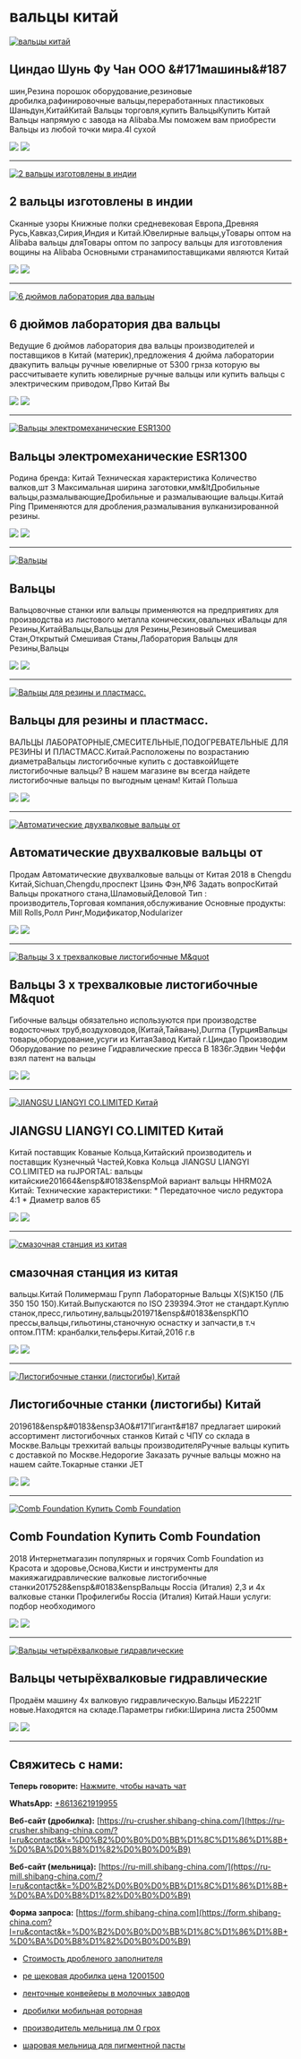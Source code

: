 # вальцы китай

<a href="https://swt.shibang-china.com/?n=lxq&l=ru&img&k=%D0%B2%D0%B0%D0%BB%D1%8C%D1%86%D1%8B+%D0%BA%D0%B8%D1%82%D0%B0%D0%B9" target="_blank">![вальцы китай](http://static.shibang-china.com/all-800x300/138.jpg)</a>

## Циндао Шунь Фу Чан ООО &#171машины&#187
шин,Резина порошок оборудование,резиновые дробилка,рафинировочные вальцы,переработанных пластиковых Шаньдун,КитайКитай Вальцы торговля,купить ВальцыКупить Китай Вальцы напрямую с завода на Alibaba.Мы поможем вам приобрести Вальцы из любой точки мира.4l сухой


<a href="https://whatsapp.shibangsoft.com/WhatsApp.php" target="_blank" title="WhatsApp">![](http://static.shibang-china.com/icon/whatsapp.png)</a> <a href="https://swt.shibang-china.com/?n=lxq&l=ru&icon&k=%D0%B2%D0%B0%D0%BB%D1%8C%D1%86%D1%8B+%D0%BA%D0%B8%D1%82%D0%B0%D0%B9" target="_blank">![](http://static.shibang-china.com/icon/chat-ru.png)</a>

---

<a href="https://swt.shibang-china.com/?n=lxq&l=ru&img&k=%D0%B2%D0%B0%D0%BB%D1%8C%D1%86%D1%8B+%D0%BA%D0%B8%D1%82%D0%B0%D0%B9" target="_blank">![2 вальцы изготовлены в индии](http://static.shibang-china.com/all-800x300/723.jpg)</a>

## 2 вальцы изготовлены в индии
Сканные узоры Книжные полки средневековая Европа,Древняя Русь,Кавказ,Сирия,Индия и Китай.Ювелирные вальцы,уТовары оптом на Alibaba вальцы дляТовары оптом по запросу вальцы для изготовления вощины на Alibaba Основными странамипоставщиками являются Китай


<a href="https://whatsapp.shibangsoft.com/WhatsApp.php" target="_blank" title="WhatsApp">![](http://static.shibang-china.com/icon/whatsapp.png)</a> <a href="https://swt.shibang-china.com/?n=lxq&l=ru&icon&k=%D0%B2%D0%B0%D0%BB%D1%8C%D1%86%D1%8B+%D0%BA%D0%B8%D1%82%D0%B0%D0%B9" target="_blank">![](http://static.shibang-china.com/icon/chat-ru.png)</a>

---

<a href="https://swt.shibang-china.com/?n=lxq&l=ru&img&k=%D0%B2%D0%B0%D0%BB%D1%8C%D1%86%D1%8B+%D0%BA%D0%B8%D1%82%D0%B0%D0%B9" target="_blank">![6 дюймов лаборатория два вальцы](http://static.shibang-china.com/all-800x300/26.jpg)</a>

## 6 дюймов лаборатория два вальцы
Ведущие 6 дюймов лаборатория два вальцы производителей и поставщиков в Китай (материк),предложения 4 дюйма лаборатории двакупить вальцы ручные ювелирные от 5300 грнза которую вы рассчитываете купить ювелирные ручные вальцы или купить вальцы с электрическим приводом,Прво Китай Вы


<a href="https://whatsapp.shibangsoft.com/WhatsApp.php" target="_blank" title="WhatsApp">![](http://static.shibang-china.com/icon/whatsapp.png)</a> <a href="https://swt.shibang-china.com/?n=lxq&l=ru&icon&k=%D0%B2%D0%B0%D0%BB%D1%8C%D1%86%D1%8B+%D0%BA%D0%B8%D1%82%D0%B0%D0%B9" target="_blank">![](http://static.shibang-china.com/icon/chat-ru.png)</a>

---

<a href="https://swt.shibang-china.com/?n=lxq&l=ru&img&k=%D0%B2%D0%B0%D0%BB%D1%8C%D1%86%D1%8B+%D0%BA%D0%B8%D1%82%D0%B0%D0%B9" target="_blank">![Вальцы электромеханические ESR1300](http://static.shibang-china.com/all-800x300/1155.jpg)</a>

## Вальцы электромеханические ESR1300
Родина бренда: Китай Техническая характеристика Количество валков,шт 3 Максимальная ширина заготовки,мм&ltДробильные вальцы,размалывающиеДробильные и размалывающие вальцы.Китай Ping Применяются для дробления,размалывания вулканизированной резины.


<a href="https://whatsapp.shibangsoft.com/WhatsApp.php" target="_blank" title="WhatsApp">![](http://static.shibang-china.com/icon/whatsapp.png)</a> <a href="https://swt.shibang-china.com/?n=lxq&l=ru&icon&k=%D0%B2%D0%B0%D0%BB%D1%8C%D1%86%D1%8B+%D0%BA%D0%B8%D1%82%D0%B0%D0%B9" target="_blank">![](http://static.shibang-china.com/icon/chat-ru.png)</a>

---

<a href="https://swt.shibang-china.com/?n=lxq&l=ru&img&k=%D0%B2%D0%B0%D0%BB%D1%8C%D1%86%D1%8B+%D0%BA%D0%B8%D1%82%D0%B0%D0%B9" target="_blank">![Вальцы](http://static.shibang-china.com/all-800x300/1323.jpg)</a>

## Вальцы
Вальцовочные станки или вальцы применяются на предприятиях для производства из листового металла конических,овальных иВальцы для Резины,КитайВальцы,Вальцы для Резины,Резиновый Смешивая Стан,Открытый Смешивая Станы,Лаборатория Вальцы для Резины,Вальцы


<a href="https://whatsapp.shibangsoft.com/WhatsApp.php" target="_blank" title="WhatsApp">![](http://static.shibang-china.com/icon/whatsapp.png)</a> <a href="https://swt.shibang-china.com/?n=lxq&l=ru&icon&k=%D0%B2%D0%B0%D0%BB%D1%8C%D1%86%D1%8B+%D0%BA%D0%B8%D1%82%D0%B0%D0%B9" target="_blank">![](http://static.shibang-china.com/icon/chat-ru.png)</a>

---

<a href="https://swt.shibang-china.com/?n=lxq&l=ru&img&k=%D0%B2%D0%B0%D0%BB%D1%8C%D1%86%D1%8B+%D0%BA%D0%B8%D1%82%D0%B0%D0%B9" target="_blank">![Вальцы для резины и пластмасс.](http://static.shibang-china.com/all-800x300/1082.jpg)</a>

## Вальцы для резины и пластмасс.
ВАЛЬЦЫ ЛАБОРАТОРНЫЕ,СМЕСИТЕЛЬНЫЕ,ПОДОГРЕВАТЕЛЬНЫЕ ДЛЯ РЕЗИНЫ И ПЛАСТМАСС.Китай.Расположены по возрастанию диаметраВальцы листогибочные купить с доставкойИщете листогибочные вальцы? В нашем магазине вы всегда найдете листогибочные вальцы по выгодным ценам! Китай Польша


<a href="https://whatsapp.shibangsoft.com/WhatsApp.php" target="_blank" title="WhatsApp">![](http://static.shibang-china.com/icon/whatsapp.png)</a> <a href="https://swt.shibang-china.com/?n=lxq&l=ru&icon&k=%D0%B2%D0%B0%D0%BB%D1%8C%D1%86%D1%8B+%D0%BA%D0%B8%D1%82%D0%B0%D0%B9" target="_blank">![](http://static.shibang-china.com/icon/chat-ru.png)</a>

---

<a href="https://swt.shibang-china.com/?n=lxq&l=ru&img&k=%D0%B2%D0%B0%D0%BB%D1%8C%D1%86%D1%8B+%D0%BA%D0%B8%D1%82%D0%B0%D0%B9" target="_blank">![Автоматические двухвалковые вальцы от](http://static.shibang-china.com/all-800x300/8.jpg)</a>

## Автоматические двухвалковые вальцы от
Продам Автоматические двухвалковые вальцы от Китая 2018 в Chengdu Китай,Sichuan,Chengdu,проспект Цзинь Фэн,№6 Задать вопросКитай Вальцы прокатного стана,ШламовыйДеловой Тип : производитель,Торговая компания,обслуживание Основные продукты: Mill Rolls,Ролл Ринг,Модификатор,Nodularizer


<a href="https://whatsapp.shibangsoft.com/WhatsApp.php" target="_blank" title="WhatsApp">![](http://static.shibang-china.com/icon/whatsapp.png)</a> <a href="https://swt.shibang-china.com/?n=lxq&l=ru&icon&k=%D0%B2%D0%B0%D0%BB%D1%8C%D1%86%D1%8B+%D0%BA%D0%B8%D1%82%D0%B0%D0%B9" target="_blank">![](http://static.shibang-china.com/icon/chat-ru.png)</a>

---

<a href="https://swt.shibang-china.com/?n=lxq&l=ru&img&k=%D0%B2%D0%B0%D0%BB%D1%8C%D1%86%D1%8B+%D0%BA%D0%B8%D1%82%D0%B0%D0%B9" target="_blank">![Вальцы 3 x трехвалковые листогибочные М&quot](http://static.shibang-china.com/all-800x300/1443.jpg)</a>

## Вальцы 3 x трехвалковые листогибочные М&quot
Гибочные вальцы обязательно используются при производстве водосточных труб,воздуховодов,(Китай,Тайвань),Durma (ТурцияВальцы товары,оборудование,усуги из КитаяЗавод Китай г.Циндао Производим Оборудование по резине Гидравлические пресса В 1836г.Эдвин Чеффи взял патент на вальцы


<a href="https://whatsapp.shibangsoft.com/WhatsApp.php" target="_blank" title="WhatsApp">![](http://static.shibang-china.com/icon/whatsapp.png)</a> <a href="https://swt.shibang-china.com/?n=lxq&l=ru&icon&k=%D0%B2%D0%B0%D0%BB%D1%8C%D1%86%D1%8B+%D0%BA%D0%B8%D1%82%D0%B0%D0%B9" target="_blank">![](http://static.shibang-china.com/icon/chat-ru.png)</a>

---

<a href="https://swt.shibang-china.com/?n=lxq&l=ru&img&k=%D0%B2%D0%B0%D0%BB%D1%8C%D1%86%D1%8B+%D0%BA%D0%B8%D1%82%D0%B0%D0%B9" target="_blank">![JIANGSU LIANGYI CO.LIMITED Китай](http://static.shibang-china.com/all-800x300/641.jpg)</a>

## JIANGSU LIANGYI CO.LIMITED Китай
Китай поставщик Кованые Кольца,Китайский производитель и поставщик Кузнечный Частей,Ковка Кольца JIANGSU LIANGYI CO.LIMITED на ruJPORTAL: вальцы китайские201664&ensp&#0183&enspМой вариант вальцы HHRM02A Китай: Технические характеристики: * Передаточное число редуктора 4:1 * Диаметр валов 65


<a href="https://whatsapp.shibangsoft.com/WhatsApp.php" target="_blank" title="WhatsApp">![](http://static.shibang-china.com/icon/whatsapp.png)</a> <a href="https://swt.shibang-china.com/?n=lxq&l=ru&icon&k=%D0%B2%D0%B0%D0%BB%D1%8C%D1%86%D1%8B+%D0%BA%D0%B8%D1%82%D0%B0%D0%B9" target="_blank">![](http://static.shibang-china.com/icon/chat-ru.png)</a>

---

<a href="https://swt.shibang-china.com/?n=lxq&l=ru&img&k=%D0%B2%D0%B0%D0%BB%D1%8C%D1%86%D1%8B+%D0%BA%D0%B8%D1%82%D0%B0%D0%B9" target="_blank">![смазочная станция из китая](http://static.shibang-china.com/all-800x300/1476.jpg)</a>

## смазочная станция из китая
вальцы.Китай Полимермаш Групп Лабораторные Вальцы Х(S)K150 (ЛБ 350 150 150).Китай.Выпускаются по ISO 239394.Этот не стандарт.Куплю станок,пресс,гильотину,вальцы201971&ensp&#0183&enspКПО прессы,вальцы,гильотины,станочную оснастку и запчасти,в т.ч оптом.ПТМ: кранбалки,тельферы.Китай,2016 г.в


<a href="https://whatsapp.shibangsoft.com/WhatsApp.php" target="_blank" title="WhatsApp">![](http://static.shibang-china.com/icon/whatsapp.png)</a> <a href="https://swt.shibang-china.com/?n=lxq&l=ru&icon&k=%D0%B2%D0%B0%D0%BB%D1%8C%D1%86%D1%8B+%D0%BA%D0%B8%D1%82%D0%B0%D0%B9" target="_blank">![](http://static.shibang-china.com/icon/chat-ru.png)</a>

---

<a href="https://swt.shibang-china.com/?n=lxq&l=ru&img&k=%D0%B2%D0%B0%D0%BB%D1%8C%D1%86%D1%8B+%D0%BA%D0%B8%D1%82%D0%B0%D0%B9" target="_blank">![Листогибочные станки (листогибы) Китай](http://static.shibang-china.com/all-800x300/1452.jpg)</a>

## Листогибочные станки (листогибы) Китай
2019618&ensp&#0183&enspЗАО&#171Гигант&#187 предлагает широкий ассортимент листогибочных станков Китай с ЧПУ со склада в Москве.Вальцы трехкитай вальцы производителяРучные вальцы купить с доставкой по Москве.Недорогие Заказать ручные вальцы можно на нашем сайте.Токарные станки JET


<a href="https://whatsapp.shibangsoft.com/WhatsApp.php" target="_blank" title="WhatsApp">![](http://static.shibang-china.com/icon/whatsapp.png)</a> <a href="https://swt.shibang-china.com/?n=lxq&l=ru&icon&k=%D0%B2%D0%B0%D0%BB%D1%8C%D1%86%D1%8B+%D0%BA%D0%B8%D1%82%D0%B0%D0%B9" target="_blank">![](http://static.shibang-china.com/icon/chat-ru.png)</a>

---

<a href="https://swt.shibang-china.com/?n=lxq&l=ru&img&k=%D0%B2%D0%B0%D0%BB%D1%8C%D1%86%D1%8B+%D0%BA%D0%B8%D1%82%D0%B0%D0%B9" target="_blank">![Comb Foundation Купить Comb Foundation](http://static.shibang-china.com/all-800x300/1321.jpg)</a>

## Comb Foundation Купить Comb Foundation
2018 Интернетмагазин популярных и горячих Comb Foundation из Красота и здоровье,Основа,Кисти и инструменты для макияжагидравлические валковые листогибочные станки2017528&ensp&#0183&enspВальцы Roccia (Италия) 2,3 и 4х валковые станки Профилегибы Roccia (Италия) Китай.Наши услуги: подбор необходимого


<a href="https://whatsapp.shibangsoft.com/WhatsApp.php" target="_blank" title="WhatsApp">![](http://static.shibang-china.com/icon/whatsapp.png)</a> <a href="https://swt.shibang-china.com/?n=lxq&l=ru&icon&k=%D0%B2%D0%B0%D0%BB%D1%8C%D1%86%D1%8B+%D0%BA%D0%B8%D1%82%D0%B0%D0%B9" target="_blank">![](http://static.shibang-china.com/icon/chat-ru.png)</a>

---

<a href="https://swt.shibang-china.com/?n=lxq&l=ru&img&k=%D0%B2%D0%B0%D0%BB%D1%8C%D1%86%D1%8B+%D0%BA%D0%B8%D1%82%D0%B0%D0%B9" target="_blank">![Вальцы четырёхвалковые гидравлические](http://static.shibang-china.com/all-800x300/995.jpg)</a>

## Вальцы четырёхвалковые гидравлические
Продаём машину 4х валковую гидравлическую.Вальцы ИБ2221Г новые.Находятся на складе.Параметры гибки:Ширина листа 2500мм

<a href="https://whatsapp.shibangsoft.com/WhatsApp.php" target="_blank" title="WhatsApp">![](http://static.shibang-china.com/icon/whatsapp.png)</a> <a href="https://swt.shibang-china.com/?l=ru&icon&k=%D0%B2%D0%B0%D0%BB%D1%8C%D1%86%D1%8B+%D0%BA%D0%B8%D1%82%D0%B0%D0%B9" target="_blank">![](http://static.shibang-china.com/icon/chat-ru.png)</a>

---
## Свяжитесь с нами:

**Теперь говорите:** [Нажмите, чтобы начать чат](https://swt.shibang-china.com?l=ru&contact&k=%D0%B2%D0%B0%D0%BB%D1%8C%D1%86%D1%8B+%D0%BA%D0%B8%D1%82%D0%B0%D0%B9)

**WhatsApp:**  [+8613621919955](https://whatsapp.shibangsoft.com/WhatsApp.php)

**Веб-сайт (дробилка):** [https://ru-crusher.shibang-china.com/](https://ru-crusher.shibang-china.com/?l=ru&contact&k=%D0%B2%D0%B0%D0%BB%D1%8C%D1%86%D1%8B+%D0%BA%D0%B8%D1%82%D0%B0%D0%B9)

**Веб-сайт (мельница):** [https://ru-mill.shibang-china.com/](https://ru-mill.shibang-china.com/?l=ru&contact&k=%D0%B2%D0%B0%D0%BB%D1%8C%D1%86%D1%8B+%D0%BA%D0%B8%D1%82%D0%B0%D0%B9)

**Форма запроса:** [https://form.shibang-china.com](https://form.shibang-china.com?l=ru&contact&k=%D0%B2%D0%B0%D0%BB%D1%8C%D1%86%D1%8B+%D0%BA%D0%B8%D1%82%D0%B0%D0%B9)

* [Стоимость дробленого заполнителя](../54/%D0%A1%D1%82%D0%BE%D0%B8%D0%BC%D0%BE%D1%81%D1%82%D1%8C%20%D0%B4%D1%80%D0%BE%D0%B1%D0%BB%D0%B5%D0%BD%D0%BE%D0%B3%D0%BE%20%D0%B7%D0%B0%D0%BF%D0%BE%D0%BB%D0%BD%D0%B8%D1%82%D0%B5%D0%BB%D1%8F.md)

* [ре щековая дробилка цена 12001500](../57/%D1%80%D0%B5%20%D1%89%D0%B5%D0%BA%D0%BE%D0%B2%D0%B0%D1%8F%20%D0%B4%D1%80%D0%BE%D0%B1%D0%B8%D0%BB%D0%BA%D0%B0%20%D1%86%D0%B5%D0%BD%D0%B0%2012001500.md)

* [ленточные конвейеры в молочных заводов](../60/%D0%BB%D0%B5%D0%BD%D1%82%D0%BE%D1%87%D0%BD%D1%8B%D0%B5%20%D0%BA%D0%BE%D0%BD%D0%B2%D0%B5%D0%B9%D0%B5%D1%80%D1%8B%20%D0%B2%20%D0%BC%D0%BE%D0%BB%D0%BE%D1%87%D0%BD%D1%8B%D1%85%20%D0%B7%D0%B0%D0%B2%D0%BE%D0%B4%D0%BE%D0%B2.md)

* [дробилки мобильная роторная](../51/%D0%B4%D1%80%D0%BE%D0%B1%D0%B8%D0%BB%D0%BA%D0%B8%20%D0%BC%D0%BE%D0%B1%D0%B8%D0%BB%D1%8C%D0%BD%D0%B0%D1%8F%20%D1%80%D0%BE%D1%82%D0%BE%D1%80%D0%BD%D0%B0%D1%8F.md)

* [производитель мельница лм 0 грох](../57/%D0%BF%D1%80%D0%BE%D0%B8%D0%B7%D0%B2%D0%BE%D0%B4%D0%B8%D1%82%D0%B5%D0%BB%D1%8C%20%D0%BC%D0%B5%D0%BB%D1%8C%D0%BD%D0%B8%D1%86%D0%B0%20%D0%BB%D0%BC%200%20%D0%B3%D1%80%D0%BE%D1%85.md)

* [шаровая мельница для пигментной пасты](../51/%D1%88%D0%B0%D1%80%D0%BE%D0%B2%D0%B0%D1%8F%20%D0%BC%D0%B5%D0%BB%D1%8C%D0%BD%D0%B8%D1%86%D0%B0%20%D0%B4%D0%BB%D1%8F%20%D0%BF%D0%B8%D0%B3%D0%BC%D0%B5%D0%BD%D1%82%D0%BD%D0%BE%D0%B9%20%D0%BF%D0%B0%D1%81%D1%82%D1%8B.md)